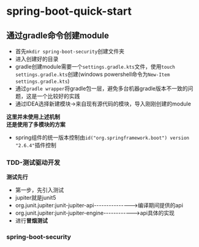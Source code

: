 # spring-boot-quick-start

## 通过gradle命令创建module

- 首先`mkdir spring-boot-security`创建文件夹
- 进入创建好的目录
- gradle创建module需要一个`settings.gradle.kts`文件，使用`touch settings.gradle.kts`创建(windows powershell命令为`New-Item settings.gradle.kts`)
- 通过`gradle wrapper`将gradle包一层，避免多台机器gradle版本不一致的问题，这是一个比较好的实践
- 通过IDEA选择新建模块->来自现有源代码的模块，导入刚刚创建的module

**这里并未使用上述机制**  
**还是使用了多模块的方案**

- spring组件的统一版本控制由`id("org.springframework.boot") version "2.6.4"`插件控制

### TDD-测试驱动开发

**测试先行**

- 第一步，先引入测试
- jupiter就是junit5
- org.junit.jupiter:junit-jupiter-api--------------->编译期间提供的api
- org.junit.jupiter:junit-jupiter-engine------------>api具体的实现
- 进行**冒烟测试**

### spring-boot-security
